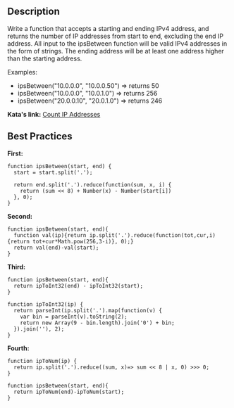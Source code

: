 ## Description

Write a function that accepts a starting and ending IPv4 address, and returns the number of IP addresses from start to end, excluding the end IP address. 
All input to the ipsBetween function will be valid IPv4 addresses in the form of strings. The ending address will be at least one address higher than the starting address. 


Examples: 

* ipsBetween("10.0.0.0", "10.0.0.50") => returns 50 
* ipsBetween("10.0.0.0", "10.0.1.0") => returns 256 
* ipsBetween("20.0.0.10", "20.0.1.0") => returns 246

**Kata's link:** [Count IP Addresses](http://www.codewars.com/kata/count-ip-addresses/)

## Best Practices

**First:**
```
function ipsBetween(start, end) {
  start = start.split('.');

  return end.split('.').reduce(function(sum, x, i) {
    return (sum << 8) + Number(x) - Number(start[i])
  }, 0);
}
```

**Second:**
```
function ipsBetween(start, end){
  function val(ip){return ip.split('.').reduce(function(tot,cur,i){return tot+cur*Math.pow(256,3-i)}, 0);}
  return val(end)-val(start);
}
```

**Third:**
```
function ipsBetween(start, end){
  return ipToInt32(end) - ipToInt32(start);
}

function ipToInt32(ip) {
  return parseInt(ip.split('.').map(function(v) {
    var bin = parseInt(v).toString(2);
    return new Array(9 - bin.length).join('0') + bin;
  }).join(''), 2);
}
```

**Fourth:**
```
function ipToNum(ip) {
  return ip.split('.').reduce((sum, x)=> sum << 8 | x, 0) >>> 0;
}

function ipsBetween(start, end){
  return ipToNum(end)-ipToNum(start);
}
```